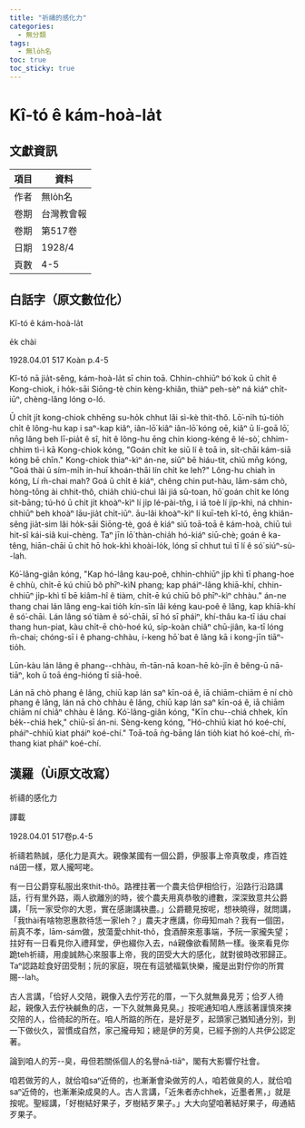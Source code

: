 ```yaml
---
title: "祈禱的感化力"
categories:
  - 無分類
tags:
  - 無lo̍h名
toc: true
toc_sticky: true
---
```


# Kî-tó ê kám-hoà-la̍t

## 文獻資訊

| 項目 | 資料 |
|---|---|
| 作者 | 無lo̍h名 |
| 卷期 | 台灣教會報 |
| 卷期 | 第517卷 |
| 日期 | 1928/4 |
| 頁數 | 4-5 |

## 白話字（原文數位化）

Kî-tó ê kám-hoà-la̍t

e̍k chài

1928.04.01 517 Koàn p.4-5

Kî-tó nā jia̍t-sêng, kám-hoà-la̍t sī chin toā. Chhin-chhiūⁿ bó͘ kok ū chi̍t ê Kong-chiok, i ho̍k-sāi Siōng-tè chin kèng-khiân, thiàⁿ peh-sèⁿ ná kiáⁿ chi̍t-iūⁿ, chèng-lâng lóng o-ló.

Ū chi̍t ji̍t kong-chiok chhēng su-ho̍k chhut lâi sì-kè thit-thô. Lō͘-ni̍h tú-tio̍h chi̍t ê lông-hu kap i saⁿ-kap kiâⁿ, iân-lō͘ kiâⁿ iân-lō͘ kóng oē, kiâⁿ ū lí-goā lō͘, nn̄g lâng beh lī-pia̍t ê sî, hit ê lông-hu ēng chin kiong-kéng ê lé-sò͘, chhim-chhim tì-ì kā Kong-chiok kóng, "Goán chi̍t ke siū lí ê toā in, si̍t-chāi kám-siā kóng bē chīn." Kong-chiok thiaⁿ-kìⁿ án-ne, siūⁿ bē hiáu-tit, chiū mn̄g kóng, "Goá thài ū sím-mi̍h in-huī khoán-thāi lín chi̍t ke leh?" Lông-hu chiah ìn kóng, Lí m̄-chai mah? Goá ū chi̍t ê kiáⁿ, chêng chin put-hàu, lām-sám chò, hòng-tōng ài chhit-thô, chia̍h chiú-chuì lâi jiá sū-toan, hō͘ goán chi̍t ke lóng sit-bāng; tú-hó ū chi̍t ji̍t khoàⁿ-kìⁿ lí ji̍p lé-pài-tn̂g, i iā toè lí ji̍p-khì, ná chhin-chhiūⁿ beh khoàⁿ lāu-jia̍t chi̍t-iūⁿ. āu-lâi khoàⁿ-kìⁿ lí kuī-teh kî-tó, ēng khiân-sêng jia̍t-sim lâi ho̍k-sāi Siōng-tè, goá ê kiáⁿ siū toā-toā ê kám-hoà, chiū tuì hit-sî kái-siâ kui-chèng. Taⁿ jīn lō͘ thàn-chia̍h hó-kiáⁿ siū-chè; goán ê ka-têng, hiān-chāi ū chit hō hok-khì khoài-lo̍k, lóng sī chhut tuì tī lí ê só͘ siúⁿ-sù--lah.

Kó͘-lâng-giân kóng, "Kap hó-lâng kau-poê, chhin-chhiūⁿ ji̍p khì tī phang-hoe ê chhù, chi̍t-ē kú chiū bô phīⁿ-kìN phang; kap pháiⁿ-lâng khiā-khí, chhin-chhiūⁿ ji̍p-khì tī bē kiâm-hî ê tiàm, chi̍t-ē kú chiū bô phīⁿ-kìⁿ chhàu." án-ne thang chai lán lâng eng-kai tio̍h kín-sīn lâi kéng kau-poê ê lâng, kap khiā-khí ê só͘-chāi. Lán lâng só͘ tiàm ê só͘-chāi, sī hó sī pháiⁿ, khí-thâu ka-tī iáu chai thang hun-piat, kàu chi̍t-ē chò-hoé kú, si̍p-koàn chiâⁿ chū-jiân, ka-tī lóng m̄-chai; chóng-sī i ê phang-chhàu, í-keng hō͘ bat ê lâng kā i kong-jīn tiāⁿ-tio̍h.

Lūn-kàu lán lâng ê phang--chhàu, m̄-tān-nā koan-hē kò-jîn ê bêng-ū nā-tiāⁿ, koh ū toā éng-hióng tī siā-hoē.

Lán nā chò phang ê lâng, chiū kap lán saⁿ kīn-oá ê, iā chiām-chiām ē ní chò phang ê lâng, lán nā chò chhàu ê lâng, chiū kap lán saⁿ kīn-oá ê, iā chiām chiām ní chiâⁿ chhàu ê lâng. Kó͘-lâng-giân kóng, "Kīn chu--chiá chhek, kīn be̍k--chiá hek," chiū-sī án-ni. Sèng-keng kóng, "Hó-chhiū kiat hó koé-chí, pháiⁿ-chhiū kiat pháiⁿ koé-chí." Toā-toā ǹg-bāng lán tio̍h kiat hó koé-chí, m̄-thang kiat pháiⁿ koé-chí.

## 漢羅（Ùi原文改寫）

祈禱的感化力

譯載

1928.04.01 517卷p.4-5

祈禱若熱誠，感化力是真大。親像某國有一個公爵，伊服事上帝真敬虔，疼百姓ná囝一樣，眾人攏呵咾。

有一日公爵穿私服出來thit-thô。路裡拄著一个農夫佮伊相佮行，沿路行沿路講話，行有里外路，兩人欲離別的時，彼个農夫用真恭敬的禮數，深深致意共公爵講，「阮一家受你的大恩，實在感謝講袂盡。」公爵聽見按呢，想袂曉得，就問講，「我thài有啥物恩惠款待恁一家leh？」農夫才應講，你毋知mah？我有一個囝，前真不孝，lām-sám做，放蕩愛chhit-thô，食酒醉來惹事端，予阮一家攏失望；拄好有一日看見你入禮拜堂，伊也綴你入去，ná親像欲看鬧熱一樣。後來看見你跪teh祈禱，用虔誠熱心來服事上帝，我的囝受大大的感化，就對彼時改邪歸正。Taⁿ認路趁食好囝受制；阮的家庭，現在有這號福氣快樂，攏是出對佇你的所賞賜--lah。

古人言講，「佮好人交陪，親像入去佇芳花的厝，一下久就無鼻見芳；佮歹人徛起，親像入去佇袂鹹魚的店，一下久就無鼻見臭。」按呢通知咱人應該著謹慎來揀交陪的人，佮徛起的所在。咱人所踮的所在，是好是歹，起頭家己猶知通分別，到一下做伙久，習慣成自然，家己攏毋知；總是伊的芳臭，已經予捌的人共伊公認定著。

論到咱人的芳--臭，毋但若關係個人的名譽nā-tiāⁿ，閣有大影響佇社會。

咱若做芳的人，就佮咱saⁿ近倚的，也漸漸會染做芳的人，咱若做臭的人，就佮咱saⁿ近倚的，也漸漸染成臭的人。古人言講，「近朱者赤chhek，近墨者黑，」就是按呢。聖經講，「好樹結好果子，歹樹結歹果子。」大大向望咱著結好果子，毋通結歹果子。
